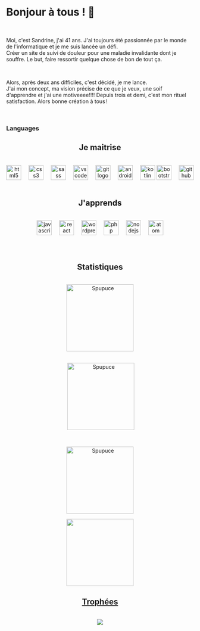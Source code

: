 <h1>Bonjour à tous ! 👋</h1>
<br>
<p></p>Moi, c'est Sandrine, j'ai 41 ans. J'ai toujours été passionnée par le monde de l'informatique et je me suis lancée un défi.
<br>
Créer un site de suivi de douleur pour une maladie invalidante dont je souffre. Le but, faire ressortir quelque chose de bon de tout ça. </p>
<br>
<p>Alors, après deux ans difficiles, c'est décidé, je me lance.<br>
J'ai mon concept, ma vision précise de ce que je veux, une soif d'apprendre et j'ai une motiveeee!!!! Depuis trois et demi, c'est mon rituel satisfaction.  Alors bonne création à tous ! </p>

<br>
<h3> Languages</h3>


<h2 align="center">Je maitrise</h2>
<br>

<div align="center">
  <img src="https://cdn.jsdelivr.net/gh/devicons/devicon/icons/html5/html5-original.svg" height="40" alt="html5 logo"  />
  <img width="12" />
  <img src="https://cdn.jsdelivr.net/gh/devicons/devicon/icons/css3/css3-original.svg" height="40" alt="css3 logo"  />
  <img width="12" />
  <img src="https://cdn.jsdelivr.net/gh/devicons/devicon/icons/sass/sass-original.svg" height="40" alt="sass logo"  />
  <img width="12" />
  <img src="https://cdn.jsdelivr.net/gh/devicons/devicon/icons/vscode/vscode-original.svg" height="40" alt="vscode logo"  />
  <img width="12" />
  <img src="https://cdn.jsdelivr.net/gh/devicons/devicon/icons/git/git-original.svg" height="40" alt="git logo"  />
  <img width="12" />
  <img src="https://cdn.jsdelivr.net/gh/devicons/devicon/icons/androidstudio/androidstudio-original.svg" height="40" alt="androidstudio logo"  />
  <img width="12" />
  <img src="https://cdn.jsdelivr.net/gh/devicons/devicon/icons/kotlin/kotlin-original.svg" height="40" alt="kotlin logo"  />
  <img src="https://cdn.jsdelivr.net/gh/devicons/devicon/icons/bootstrap/bootstrap-original.svg" height="40" alt="bootstrap logo"  />
  <img width="12" />
  <img src="https://cdn.jsdelivr.net/gh/devicons/devicon/icons/github/github-original.svg" height="40" alt="github logo"  />
  <img width="12" />
</div>
<br>

<h2 align="center">J'apprends</h2>
<br>

<div align="center">
  <img src="https://cdn.jsdelivr.net/gh/devicons/devicon/icons/javascript/javascript-original.svg" height="40" alt="javascript logo"  />
  <img width="12" />
  <img src="https://cdn.jsdelivr.net/gh/devicons/devicon/icons/react/react-original.svg" height="40" alt="react logo"  />
  <img width="12" />
  <img src="https://cdn.jsdelivr.net/gh/devicons/devicon/icons/wordpress/wordpress-original.svg" height="40" alt="wordpress logo"  />
  <img width="12" />
  <img src="https://cdn.jsdelivr.net/gh/devicons/devicon/icons/php/php-original.svg" height="40" alt="php logo"  />
  <img width="12" />
  <img src="https://cdn.jsdelivr.net/gh/devicons/devicon/icons/nodejs/nodejs-original.svg" height="40" alt="nodejs logo"  />
  <img width="12" />
  <img src="https://cdn.jsdelivr.net/gh/devicons/devicon/icons/atom/atom-original.svg" height="40" alt="atom logo"  />
</div>

###
<br>

<h2 align="center">Statistiques</h2>
<br>
<div align="center">
<img align="center" height="180em" src="https://github-readme-stats.vercel.app/api/top-langs/?username=Spupuce&langs_count=8&theme=dracula" alt=Spupuce />
</div>
<br>
<div align="center">
<p>&nbsp;<img align="center" height="180em" src="https://github-readme-stats.vercel.app/api?username=Spupuce&theme=dracula" alt="Spupuce"/></p>
</div>
<br>
<div align="center">
<p><img align="center" height="180em" src="https://github-readme-streak-stats.herokuapp.com/?user=Spupuce&theme=dracula" alt="Spupuce" /></p>
</div>

<div align="center">
<a href="https://github.com/Spupuce">
<img align="center" src="http://github-profile-summary-cards.vercel.app/api/cards/stats?username=Spupuce&theme=darcula" height="180em" />
<!-- </div>
<img align="center" src="http://github-profile-summary-cards.vercel.app/api/cards/most-commit-language?username=Spupuce&theme=2077" height="180em" />
<img align="center" src="http://github-profile-summary-cards.vercel.app/api/cards/repos-per-language?username=Spupuce&theme=2077" height="180em" />
<img align="center" src="http://github-profile-summary-cards.vercel.app/api/cards/productive-time?username=Spupuce&theme=2077" height="180em" />
<img align="center" src="http://github-profile-summary-cards.vercel.app/api/cards/profile-details?username=Spupuce&theme=2077" height="180em" />
</div> -->
<br>

<h2 align="center">Trophées</h2>
<br>
<div align="center">
<img align="center" src="https://github-trophies.vercel.app/?username=Spupuce&theme=dracula&no-frame=true&no-bg=true&margin-w=60" />
<br>
